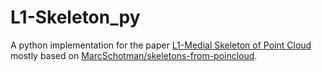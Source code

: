 # L1-Skeleton_py

A python implementation for the paper [L1-Medial Skeleton of Point Cloud](https://vcc.tech/research/2013/L1skeleton) 
mostly based on [MarcSchotman/skeletons-from-poincloud](https://github.com/MarcSchotman/skeletons-from-poincloud).

